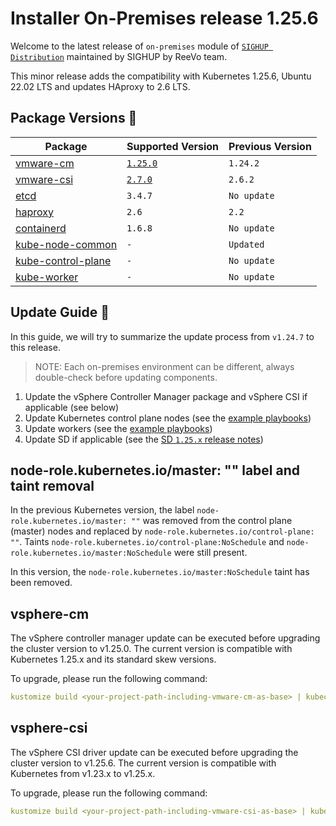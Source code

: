 # Installer On-Premises release 1.25.6

Welcome to the latest release of `on-premises` module of [`SIGHUP Distribution`](https://github.com/sighupio/fury-distribution) maintained by SIGHUP by ReeVo team.

This minor release adds the compatibility with Kubernetes 1.25.6, Ubuntu 22.02 LTS and updates HAproxy to 2.6 LTS.

## Package Versions 🚢

| Package                                        | Supported Version        | Previous Version |
| ---------------------------------------------- | ------------------------ | ---------------- |
| [vmware-cm](katalog/vmware-cm)                 | [`1.25.0`][cm-changelog] | `1.24.2`         |
| [vmware-csi](katalog/vmware-csi)               | [`2.7.0`][csi-changelog] | `2.6.2`          |
| [etcd](roles/etcd)                             | `3.4.7`                  | `No update`      |
| [haproxy](roles/haproxy)                       | `2.6`                    | `2.2`            |
| [containerd](roles/containerd)                 | `1.6.8`                  | `No update`      |
| [kube-node-common](roles/kube-node-common)     | `-`                      | `Updated`        |
| [kube-control-plane](roles/kube-control-plane) | `-`                      | `No update`      |
| [kube-worker](roles/kube-worker)               | `-`                      | `No update`      |

## Update Guide 🦮

In this guide, we will try to summarize the update process from `v1.24.7` to this release.

> NOTE: Each on-premises environment can be different, always double-check before updating components.

1. Update the vSphere Controller Manager package and vSphere CSI if applicable (see below)
2. Update Kubernetes control plane nodes (see the [example playbooks](examples/playbooks))
3. Update workers (see the [example playbooks](examples/playbooks))
4. Update SD if applicable (see the [SD `1.25.x` release notes](https://github.com/sighupio/fury-distribution/tree/master/docs/releases))

## node-role.kubernetes.io/master: "" label and taint removal

In the previous Kubernetes version, the label `node-role.kubernetes.io/master: ""` was removed from the control plane (master) nodes and replaced by `node-role.kubernetes.io/control-plane: ""`. Taints `node-role.kubernetes.io/control-plane:NoSchedule` and `node-role.kubernetes.io/master:NoSchedule` were still present.

In this version, the `node-role.kubernetes.io/master:NoSchedule` taint has been removed.

## vsphere-cm

The vSphere controller manager update can be executed before upgrading the cluster version to v1.25.0.
The current version is compatible with Kubernetes 1.25.x and its standard skew versions.

To upgrade, please run the following command:

```yaml
kustomize build <your-project-path-including-vmware-cm-as-base> | kubectl apply -f -
```

## vsphere-csi

The vSphere CSI driver update can be executed before upgrading the cluster version to v1.25.6.
The current version is compatible with Kubernetes from v1.23.x to v1.25.x.

To upgrade, please run the following command:

```yaml
kustomize build <your-project-path-including-vmware-csi-as-base> | kubectl apply -f -
```

[csi-changelog]: https://docs.vmware.com/en/VMware-vSphere-Container-Storage-Plug-in/2.6/rn/vmware-vsphere-container-storage-plugin-26-release-notes/index.html
[cm-changelog]: https://github.com/sighupio/fury-distribution
